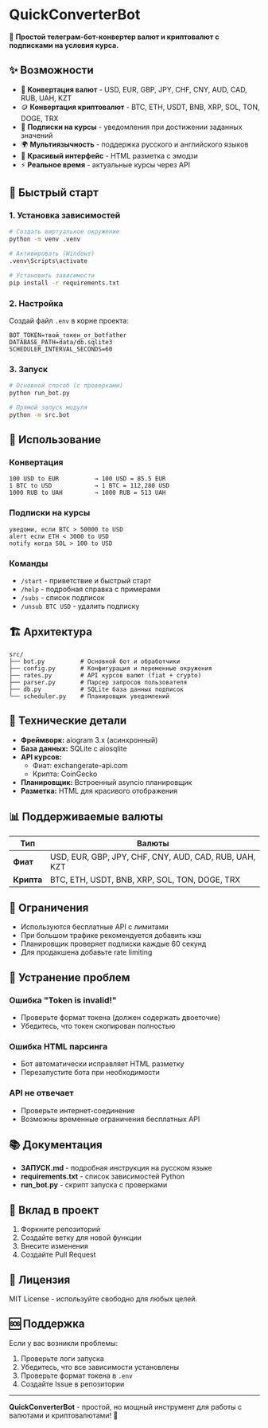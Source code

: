 # QuickConverterBot

🚀 **Простой телеграм-бот-конвертер валют и криптовалют с подписками на условия курса.**

## ✨ Возможности

- 🔄 **Конвертация валют** - USD, EUR, GBP, JPY, CHF, CNY, AUD, CAD, RUB, UAH, KZT
- 🪙 **Конвертация криптовалют** - BTC, ETH, USDT, BNB, XRP, SOL, TON, DOGE, TRX
- 🔔 **Подписки на курсы** - уведомления при достижении заданных значений
- 🌍 **Мультиязычность** - поддержка русского и английского языков
- 📱 **Красивый интерфейс** - HTML разметка с эмодзи
- ⚡ **Реальное время** - актуальные курсы через API

## 🚀 Быстрый старт

### 1. Установка зависимостей

```bash
# Создать виртуальное окружение
python -m venv .venv

# Активировать (Windows)
.venv\Scripts\activate

# Установить зависимости
pip install -r requirements.txt
```

### 2. Настройка

Создай файл `.env` в корне проекта:

```env
BOT_TOKEN=твой_токен_от_botfather
DATABASE_PATH=data/db.sqlite3
SCHEDULER_INTERVAL_SECONDS=60
```

### 3. Запуск

```bash
# Основной способ (с проверками)
python run_bot.py

# Прямой запуск модуля
python -m src.bot
```

## 📱 Использование

### Конвертация

```
100 USD to EUR          → 100 USD = 85.5 EUR
1 BTC to USD            → 1 BTC = 112,280 USD
1000 RUB to UAH         → 1000 RUB = 513 UAH
```

### Подписки на курсы

```
уведоми, если BTC > 50000 to USD
alert если ETH < 3000 to USD
notify когда SOL > 100 to USD
```

### Команды

- `/start` - приветствие и быстрый старт
- `/help` - подробная справка с примерами
- `/subs` - список подписок
- `/unsub BTC USD` - удалить подписку

## 🏗️ Архитектура

```
src/
├── bot.py          # Основной бот и обработчики
├── config.py       # Конфигурация и переменные окружения
├── rates.py        # API курсов валют (fiat + crypto)
├── parser.py       # Парсер запросов пользователя
├── db.py           # SQLite база данных подписок
└── scheduler.py    # Планировщик уведомлений
```

## 🔧 Технические детали

- **Фреймворк:** aiogram 3.x (асинхронный)
- **База данных:** SQLite с aiosqlite
- **API курсов:**
  - Фиат: exchangerate-api.com
  - Крипта: CoinGecko
- **Планировщик:** Встроенный asyncio планировщик
- **Разметка:** HTML для красивого отображения

## 📊 Поддерживаемые валюты

| Тип        | Валюты                                                |
| ---------- | ----------------------------------------------------- |
| **Фиат**   | USD, EUR, GBP, JPY, CHF, CNY, AUD, CAD, RUB, UAH, KZT |
| **Крипта** | BTC, ETH, USDT, BNB, XRP, SOL, TON, DOGE, TRX         |

## 🚨 Ограничения

- Используются бесплатные API с лимитами
- При большом трафике рекомендуется добавить кэш
- Планировщик проверяет подписки каждые 60 секунд
- Для продакшена добавьте rate limiting

## 🐛 Устранение проблем

### Ошибка "Token is invalid!"

- Проверьте формат токена (должен содержать двоеточие)
- Убедитесь, что токен скопирован полностью

### Ошибка HTML парсинга

- Бот автоматически исправляет HTML разметку
- Перезапустите бота при необходимости

### API не отвечает

- Проверьте интернет-соединение
- Возможны временные ограничения бесплатных API

## 📚 Документация

- **ЗАПУСК.md** - подробная инструкция на русском языке
- **requirements.txt** - список зависимостей Python
- **run_bot.py** - скрипт запуска с проверками

## 🤝 Вклад в проект

1. Форкните репозиторий
2. Создайте ветку для новой функции
3. Внесите изменения
4. Создайте Pull Request

## 📄 Лицензия

MIT License - используйте свободно для любых целей.

## 🆘 Поддержка

Если у вас возникли проблемы:

1. Проверьте логи запуска
2. Убедитесь, что все зависимости установлены
3. Проверьте формат токена в `.env`
4. Создайте Issue в репозитории

---

**QuickConverterBot** - простой, но мощный инструмент для работы с валютами и криптовалютами! 🚀
